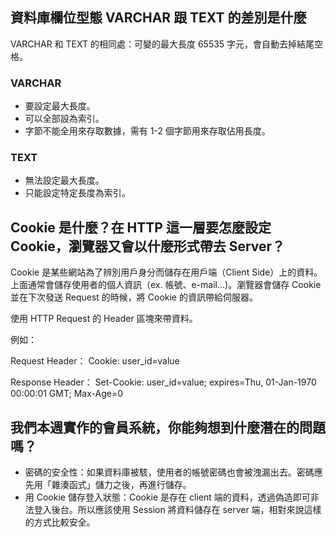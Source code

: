 ## 資料庫欄位型態 VARCHAR 跟 TEXT 的差別是什麼

VARCHAR 和 TEXT 的相同處：可變的最大長度 65535 字元，會自動去掉結尾空格。

### VARCHAR

* 要設定最大長度。
* 可以全部設為索引。
* 字節不能全用來存取數據，需有 1-2 個字節用來存取佔用長度。

### TEXT

* 無法設定最大長度。
* 只能設定特定長度為索引。

## Cookie 是什麼？在 HTTP 這一層要怎麼設定 Cookie，瀏覽器又會以什麼形式帶去 Server？

Cookie 是某些網站為了辨別用戶身分而儲存在用戶端（Client Side）上的資料。上面通常會儲存使用者的個人資訊（ex. 帳號、e-mail...)。瀏覽器會儲存 Cookie 並在下次發送 Request 的時候，將 Cookie 的資訊帶給伺服器。


使用 HTTP Request 的 Header 區塊來帶資料。

例如：

Request Header： Cookie: user_id=value

Response Header： Set-Cookie: user_id=value; expires=Thu, 01-Jan-1970 00:00:01 GMT; Max-Age=0


## 我們本週實作的會員系統，你能夠想到什麼潛在的問題嗎？

* 密碼的安全性：如果資料庫被駭，使用者的帳號密碼也會被洩漏出去。密碼應先用「雜湊函式」儲力之後，再進行儲存。
* 用 Cookie 儲存登入狀態：Cookie 是存在 client 端的資料，透過偽造即可非法登入後台。所以應該使用 Session 將資料儲存在 server 端，相對來說這樣的方式比較安全。
